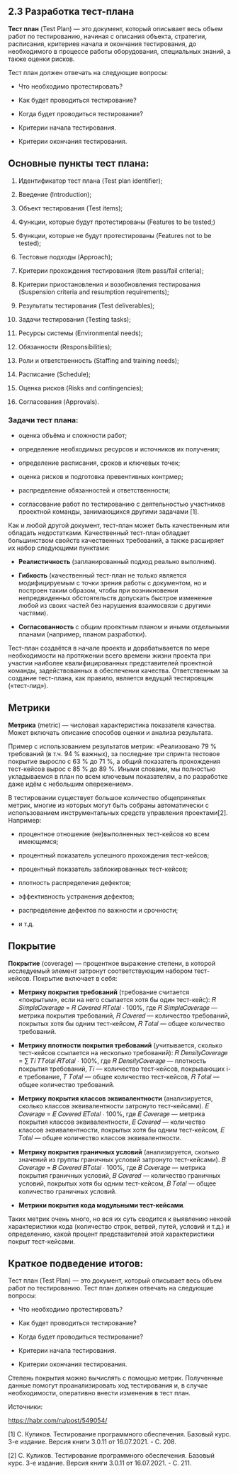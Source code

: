 ## 2.3 Разработка тест-плана 

**Тест план** (Test Plan) — это документ, который описывает весь объем работ по тестированию, начиная с описания объекта, стратегии, расписания, критериев начала и окончания тестирования, до необходимого в процессе работы оборудования, специальных знаний, а также оценки рисков. 
 
Тест план должен отвечать на следующие вопросы: 

* Что необходимо протестировать? 

* Как будет проводиться тестирование? 

* Когда будет проводиться тестирование? 

* Критерии начала тестирования. 

* Критерии окончания тестирования. 

## Основные пункты тест плана: 

1. Идентификатор тест плана (Test plan identifier); 

2. Введение (Introduction); 

3. Объект тестирования (Test items); 

4. Функции, которые будут протестированы (Features to be tested;) 

5. Функции, которые не будут протестированы (Features not to be tested); 

6. Тестовые подходы (Approach); 

7. Критерии прохождения тестирования (Item pass/fail criteria); 

8. Критерии приостановления и возобновления тестирования (Suspension criteria and resumption requirements); 

9. Результаты тестирования (Test deliverables); 

10. Задачи тестирования (Testing tasks); 

11. Ресурсы системы (Environmental needs); 

12. Обязанности (Responsibilities); 

13. Роли и ответственность (Staffing and training needs); 

14. Расписание (Schedule); 

15. Оценка рисков (Risks and contingencies); 

16. Согласования (Approvals). 

### Задачи тест плана:  

* оценка объёма и сложности работ;  

* определение необходимых ресурсов и источников их получения;  

* определение расписания, сроков и ключевых точек;  

* оценка рисков и подготовка превентивных контрмер;  

* распределение обязанностей и ответственности;  

* согласование работ по тестированию с деятельностью участников проектной команды, занимающихся другими задачами [1].  

Как и любой другой документ, тест-план может быть качественным или обладать недостатками. Качественный тест-план обладает большинством свойств качественных требований, а также расширяет их набор следующими пунктами:  

* **Реалистичность** (запланированный подход реально выполним).  

* **Гибкость** (качественный тест-план не только является модифицируемым с точки зрения работы с документом, но и построен таким образом, чтобы при возникновении непредвиденных обстоятельств допускать быстрое изменение любой из своих частей без нарушения взаимосвязи с другими частями).  

* **Согласованность** с общим проектным планом и иными отдельными планами (например, планом разработки).  

Тест-план создаётся в начале проекта и дорабатывается по мере необходимости на протяжении всего времени жизни проекта при участии наиболее квалифицированных представителей проектной команды, задействованных в обеспечении качества. Ответственным за создание тест-плана, как правило, является ведущий тестировщик («тест-лид»). 

## Метрики

**Метрика** (metric) — числовая характеристика показателя качества. Может включать описание способов оценки и анализа результата. 

Пример с использованием результатов метрик: «Реализовано 79 % требований (в т.ч. 94 % важных), за последние три спринта тестовое покрытие выросло с 63 % до 71 %, а общий показатель прохождения тест-кейсов вырос с 85 % до 89 %. Иными словами, мы полностью укладываемся в план по всем ключевым показателям, а по разработке даже идём с небольшим опережением». 

В тестировании существует большое количество общепринятых метрик, многие из которых могут быть собраны автоматически с использованием инструментальных средств управления проектами[2]. Например:  

* процентное отношение (не)выполненных тест-кейсов ко всем имеющимся;  

* процентный показатель успешного прохождения тест-кейсов; 

* процентный показатель заблокированных тест-кейсов;  

* плотность распределения дефектов;  

* эффективность устранения дефектов;  

* распределение дефектов по важности и срочности;  

* и т.д. 

## Покрытие

**Покрытие** (coverage) — процентное выражение степени, в которой исследуемый элемент затронут соответствующим набором тест-кейсов. Покрытие включает в себя:  

* **Метрику покрытия требований** (требование считается «покрытым», если на него ссылается хотя бы один тест-кейс): 𝑅 𝑆𝑖𝑚𝑝𝑙𝑒𝐶𝑜𝑣𝑒𝑟𝑎𝑔𝑒 = 𝑅 𝐶𝑜𝑣𝑒𝑟𝑒𝑑 𝑅𝑇𝑜𝑡𝑎𝑙 ∙ 100%, где 𝑅 𝑆𝑖𝑚𝑝𝑙𝑒𝐶𝑜𝑣𝑒𝑟𝑎𝑔𝑒 — метрика покрытия требований, 𝑅 𝐶𝑜𝑣𝑒𝑟𝑒𝑑 — количество требований, покрытых хотя бы одним тест-кейсом, 𝑅 𝑇𝑜𝑡𝑎𝑙 — общее количество требований.  

* **Метрику плотности покрытия требований** (учитывается, сколько тест-кейсов ссылается на несколько требований): 𝑅 𝐷𝑒𝑛𝑠𝑖𝑡𝑦𝐶𝑜𝑣𝑒𝑟𝑎𝑔𝑒 = ∑ 𝑇𝑖 𝑇𝑇𝑜𝑡𝑎𝑙∙𝑅𝑇𝑜𝑡𝑎𝑙 ∙ 100%, где 𝑅 𝐷𝑒𝑛𝑠𝑖𝑡𝑦𝐶𝑜𝑣𝑒𝑟𝑎𝑔𝑒 — плотность покрытия требований, 𝑇𝑖 — количество тест-кейсов, покрывающих i-е требование, 𝑇 𝑇𝑜𝑡𝑎𝑙 — общее количество тест-кейсов, 𝑅 𝑇𝑜𝑡𝑎𝑙 — общее количество требований. 

* **Метрику покрытия классов эквивалентности** (анализируется, сколько классов эквивалентности затронуто тест-кейсами). 𝐸 𝐶𝑜𝑣𝑒𝑟𝑎𝑔𝑒 = 𝐸 𝐶𝑜𝑣𝑒𝑟𝑒𝑑 𝐸𝑇𝑜𝑡𝑎𝑙 ∙ 100%, где 𝐸 𝐶𝑜𝑣𝑒𝑟𝑎𝑔𝑒 — метрика покрытия классов эквивалентности, 𝐸 𝐶𝑜𝑣𝑒𝑟𝑒𝑑 — количество классов эквивалентности, покрытых хотя бы одним тест-кейсом, 𝐸 𝑇𝑜𝑡𝑎𝑙 — общее количество классов эквивалентности. 

* **Метрику покрытия граничных условий** (анализируется, сколько значений из группы граничных условий затронуто тест-кейсами). 𝐵 𝐶𝑜𝑣𝑒𝑟𝑎𝑔𝑒 = 𝐵 𝐶𝑜𝑣𝑒𝑟𝑒𝑑 𝐵𝑇𝑜𝑡𝑎𝑙 ∙ 100%, где 𝐵 𝐶𝑜𝑣𝑒𝑟𝑎𝑔𝑒 — метрика покрытия граничных условий, 𝐵 𝐶𝑜𝑣𝑒𝑟𝑒𝑑 — количество граничных условий, покрытых хотя бы одним тест-кейсом, 𝐵 𝑇𝑜𝑡𝑎𝑙 — общее количество граничных условий.  

* **Метрики покрытия кода модульными тест-кейсами**. 

Таких метрик очень много, но вся их суть сводится к выявлению некоей характеристики кода (количество строк, ветвей, путей, условий и т.д.) и определению, какой процент представителей этой характеристики покрыт тест-кейсами. 

## Краткое подведение итогов:  

Тест план (Test Plan) — это документ, который описывает весь объем работ по тестированию. 
Тест план должен отвечать на следующие вопросы: 

* Что необходимо протестировать? 

* Как будет проводиться тестирование? 

* Когда будет проводиться тестирование? 

* Критерии начала тестирования. 

* Критерии окончания тестирования.  

Степень покрытия можно вычислять с помощью метрик. Полученные данные помогут проанализировать ход тестирования и, в случае необходимости, оперативно внести изменения в тест план.

Источники: 

https://habr.com/ru/post/549054/

[1] С. Куликов. Тестирование программного обеспечения. Базовый курс. 3-е издание. Версия книги 3.0.11 от 16.07.2021. - C. 208.

[2] С. Куликов. Тестирование программного обеспечения. Базовый курс. 3-е издание. Версия книги 3.0.11 от 16.07.2021. - C.  211.